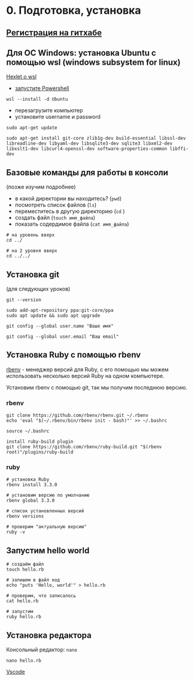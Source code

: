 # 0. Подготовка, установка

## [Регистрация на гитхабе](https://github.com/signup)

## Для ОС Windows: установка Ubuntu с помощью wsl (windows subsystem for linux)

[Hexlet о wsl](https://guides.hexlet.io/ru/ubuntu-linux-in-windows/)

- [запустите Powershell](https://learn.microsoft.com/ru-ru/powershell/scripting/windows-powershell/starting-windows-powershell?view=powershell-7.4#from-the-start-menu)

```
wsl --install -d Ubuntu
```

- перезагрузите компьютер
- установите username и password

```
sudo apt-get update
```

```
sudo apt-get install git-core zlib1g-dev build-essential libssl-dev libreadline-dev libyaml-dev libsqlite3-dev sqlite3 libxml2-dev libxslt1-dev libcurl4-openssl-dev software-properties-common libffi-dev
```

## Базовые команды для работы в консоли

(позже изучим подробнее)

- в какой директории вы находитесь? (`pwd`)
- посмотреть список файлов (`ls`)
- переместитесь в другую директорию (`cd` )
- создать файл (`touch имя_файла`)
- показать содердимое файла (`cat имя_файла`)

```
# на уровень вверх
cd ../

# на 2 уровня вверх
cd ../../
```

## Установка git

(для следующих уроков)

```
git --version

sudo add-apt-repository ppa:git-core/ppa
sudo apt update && sudo apt upgrade

git config --global user.name "Ваше имя"

git config --global user.email "Ваш email"
```

## Установка Ruby с помощью rbenv

[rbenv](https://github.com/rbenv/rbenv) - менеджер версий для Ruby, с его помощью мы можем использовать несколько версий Ruby на одном компьютере.

Установим rbenv с помощью git, так мы получим последнюю версию.

### rbenv

```
git clone https://github.com/rbenv/rbenv.git ~/.rbenv
echo 'eval "$(~/.rbenv/bin/rbenv init - bash)"' >> ~/.bashrc

source ~/.bashrc

install ruby-build plugin
git clone https://github.com/rbenv/ruby-build.git "$(rbenv root)"/plugins/ruby-build
```

### ruby

```
# установка Ruby
rbenv install 3.3.0

# установим версию по умолчанию
rbenv global 3.3.0

# список установленных версий
rbenv versions

# проверим "актуальную версию"
ruby -v
```

## Запустим hello world

```
# создаём файл
touch hello.rb

# запишем в файл код
echo "puts 'Hello, world'" > hello.rb

# проверим, что записалось
cat hello.rb

# запустим
ruby hello.rb
```

## Установка редактора

Консольный редактор: `nano`

`nano hello.rb`

[Vscode](https://code.visualstudio.com/download)
